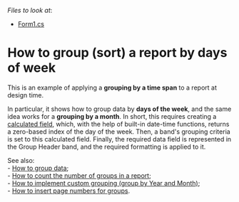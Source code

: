 <!-- default file list -->
*Files to look at*:

* [Form1.cs](./CS/GroupByTimeSpan/Form1.cs)
<!-- default file list end -->
# How to group (sort) a report by days of week


<p>This is an example of applying a <strong>grouping by a time span</strong> to a report at design time.</p><p>In particular, it shows how to group data by <strong>days of the week</strong>, and the same idea works for a <strong>grouping by a month</strong>. In short, this requires creating a  <a href="http://devexpress.com/Help/Content.aspx?help=XtraReports&document=CustomDocument4813.htm">calculated field</a>, which, with the help of built-in date-time functions, returns a zero-based index of the day of the week. Then, a band's grouping criteria is set to this calculated field. Finally, the required data field is represented in the Group Header band, and the required formatting is applied to it.</p><p>See also: <br />
- <a href="https://www.devexpress.com/Support/Center/p/E1650">How to group data</a>;<br />
- <a href="https://www.devexpress.com/Support/Center/p/E1282">How to count the number of groups in a report</a>;<br />
- <a href="https://www.devexpress.com/Support/Center/p/E787">How to implement custom grouping (group by Year and Month)</a>;<br />
- <a href="https://www.devexpress.com/Support/Center/p/E810">How to insert page numbers for groups</a>.</p>

<br/>


